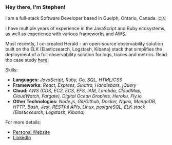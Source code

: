 ### Hey there, I'm Stephen!

I am a full-stack Software Developer based in Guelph, Ontario, Canada. 🇨🇦

I have multiple years of experience in the JavaScript and Ruby ecosystems,
as well as experience with various frameworks and AWS.

Most recently, I co-created Herald - an open-source observability solution built on the ELK (Elasticsearch, Logstash, Kibana) stack that simplifies the deployment of a full observability solution for logs, traces and metrics. 
Read the case study [here](https://herald-app.github.io/)!

Skills:

- **Languages:** _JavaScript, Ruby, Go, SQL, HTML/CSS_
- **Frameworks:** _React, Express, Sinatra, Handlebars, jQuery_
- **Cloud:** _AWS (CDK, EC2, ECS, EFS, IAM, Lambda, CloudMap, CloudWatch, Fargate), Digital Ocean Droplets, Heroku, Fly.io_
- **Other Technologies:** _Node.js, Git/Github, Docker, Nginx, MongoDB, HTTP, Bash, Jest, RESTful APIs, Linux, postgreSQL, ELK stack (Elasticsearch, Logstash, Kibana)_

For more details:

- [Personal Website](https://stephendjohnston.github.io/)
- [LinkedIn](https://www.linkedin.com/in/stephendjohnston/)

<!---
stephendjohnston/stephendjohnston is a ✨ special ✨ repository because its `README.md` (this file) appears on your GitHub profile.
You can click the Preview link to take a look at your changes.
--->
